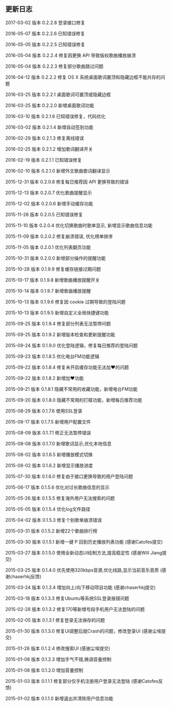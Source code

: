 ## 更新日志

2017-03-02 版本 0.2.2.8    登录接口修复

2016-05-07 版本 0.2.2.6    已知错误修复

2016-05-05 版本 0.2.2.5    已知错误修复

2016-05-04 版本 0.2.2.4    修复因更换 API 导致版权歌曲播放崩溃

2016-05-04 版本 0.2.2.3    修复部分歌曲跳过问题

2016-04-12 版本 0.2.2.2    修复 OS X 系统桌面歌词置顶和隐藏边框不能共存的问题

2016-03-25 版本 0.2.2.1    桌面歌词可置顶或隐藏边框

2016-03-25 版本 0.2.2.0    新增桌面歌词功能

2016-03-10 版本 0.2.1.6    已知错误修复，代码优化

2016-03-02 版本 0.2.1.4    新增自动签到功能

2016-02-29 版本 0.2.1.3    修复离线错误

2016-02-25 版本 0.2.1.2    增加歌词翻译开关

2016-02-19 版本 0.2.1.1    已知错误修复

2016-02-10 版本 0.2.1.0    新增外文歌曲歌词翻译显示

2015-12-31 版本 0.2.0.8    修复每日推荐因 API 更换导致的错误

2015-12-13 版本 0.2.0.7    优化歌曲提醒显示

2015-12-02 版本 0.2.0.6    新增手动缓存功能

2015-11-28 版本 0.2.0.5    已知错误修复

2015-11-10 版本 0.2.0.4    优化切换歌曲时歌单显示, 新增显示歌曲信息功能

2015-11-09 版本 0.2.0.2    修复崩溃错误, 优化榜单排序

2015-11-05 版本 0.2.0.1    优化列表翻页功能

2015-10-31 版本 0.2.0.0    新增部分操作的提醒功能

2015-10-28 版本 0.1.9.9    修复缓存链接过期问题

2015-10-17 版本 0.1.9.8    新增歌曲播放提醒开关

2015-10-14 版本 0.1.9.7    新增歌曲播放提醒

2015-10-13 版本 0.1.9.6    修复因 cookie 过期导致的登陆问题

2015-10-13 版本 0.1.9.5    新增自定义全局快捷键功能

2015-09-25 版本 0.1.9.4    修复部分列表无法暂停问题

2015-09-25 版本 0.1.9.2    新增版本检查和更新提醒功能

2015-09-24 版本 0.1.9.0    优化登陆逻辑，修复每日推荐的登陆问题

2015-09-23 版本 0.1.8.5    优化电台FM功能逻辑

2015-09-22 版本 0.1.8.4    修复未开启缓存功能无法加❤的问题

2015-09-22 版本 0.1.8.2    新增加❤功能

2015-09-21 版本 0.1.8.1    隐藏不常用的收藏功能，新增电台FM功能

2015-09-20 版本 0.1.8.0    隐藏不常用的打碟功能，新增每日推荐功能

2015-08-29 版本 0.1.7.6    使用SSL登录

2015-08-17 版本 0.1.7.5    新增用户配置文件

2015-08-09 版本 0.1.7.1    修正无法暂停错误

2015-08-08 版本 0.1.7.0    新增歌词显示,优化本地信息

2015-08-02 版本 0.1.6.5    新增播放模式切换

2015-08-02 版本 0.1.6.2    新增显示播放进度

2015-07-30 版本 0.1.6.0    修复由于接口更换导致的用户登陆问题

2015-06-17 版本 0.1.5.6    优化对过长歌曲信息的显示

2015-05-26 版本 0.1.5.5    修复海外用户无法搜索的问题

2015-05-05 版本 0.1.5.4    优化log文件路径

2015-04-02 版本 0.1.5.3    修复个别歌单崩溃错误

2015-03-31 版本 0.1.5.2    新增22个歌曲排行榜

2015-03-30 版本 0.1.5.1    新增一键 P 回到历史播放列表功能 (感谢Catofes提交)

2015-03-27 版本 0.1.5.0    使用全新动态UI绘制方法,提高稳定性 (感谢Will Jiang提交)

2015-03-25 版本 0.1.4.0    优先使用320kbps音源,优化线路,显示当前音乐音质 (感谢chaserhkj反馈)

2015-03-24 版本 0.1.3.4    增加向上/向下移动项目功能 (感谢chaserhkj提交)

2015-03-18 版本 0.1.3.3    修复Ubuntu等系统SSL登录报错问题

2015-02-28 版本 0.1.3.2    修复170等新增号段手机用户无法登陆的问题

2015-02-05 版本 0.1.3.1    修复登录无法保存的问题

2015-01-30 版本 0.1.3.0    修复UI调整后就Crash的问题，修改登录UI (感谢尘埃提交)

2015-01-28 版本 0.1.2.4    修改搜索UI (感谢尘埃提交)

2015-01-08 版本 0.1.2.3    增加手气不错,微调音量控制

2015-01-08 版本 0.1.2.0    增加音量控制

2015-01-03 版本 0.1.1.1    修复部分仅手机注册用户登录无法登陆 (感谢Catofes反馈)

2015-01-02 版本 0.1.1.0    新增退出并清除用户信息功能